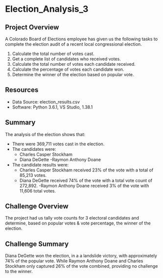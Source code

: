 # Election_Analysis_3

## Project Overview
A Colorado Board of Elections employee has given us the following tasks to complete the election audit of a recent local congressional election.

1. Calculate the total number of votes cast.
2. Get a complete list of candidates who received votes.
3. Calculate the total number of votes each candidate received.
4. Calculate the percentage of votes each candidate won.
5. Determine the winner of the election based on popular vote.

## Resources
- Data Source: election_results.csv
- Software: Python 3.6.1, VS Studio, 1.38.1

## Summary
The analysis of the election shows that:
- There were 369,711 votes cast in the election.
- The candidates were:
  - Charles Casper Stockham
  - Diana DeGette
  -Raymon Anthony Doane
- The candidate results were:
  - Charles Casper Stockham received 23% of the vote with a total of 85,213 votes.
  - Diana DeGette received 74% of the vote with a total vote count of 272,892.
  -Raymon Anthony Doane received 3% of the vote with 11,606 total votes.

## Challenge Overview
The project had us tally vote counts for 3 electoral candidates and determine, based on popular votes & vote percentage, the winner of the election. 

## Challenge Summary
Diana DeGette won the election, in a a landslide victory, with approximately 74% of the popular vote.
While Raymon Anthony Doane and Charles Stockham only captured 26% of the vote combined, providing no challenge to the winner.
